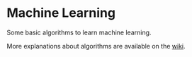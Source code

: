 # Machine Learning
Some basic algorithms to learn machine learning.

More explanations about algorithms are available on the [wiki](https://github.com/mnchapel/machine_learning/wiki).
